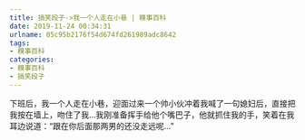 ```yaml
---
title: 搞笑段子->我一个人走在小巷 | 糗事百科
date: 2019-11-24 00:34:31
urlname: 05c95b2176f54d674fd261989adc8642
tags: 
- 糗事百科
categories:
- 糗事百科
- 搞笑段子
---
```

下班后，我一个人走在小巷，迎面过来一个帅小伙冲着我喊了一句媳妇后，直接把我按在墙上，吻住了我...我刚准备挥手给他个嘴巴子，他就抓住我的手，笑着在我耳边说道：“跟在你后面那两男的还没走远呢...”


